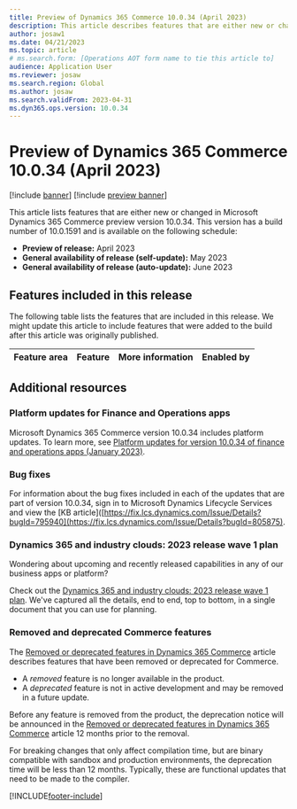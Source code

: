 ```yaml
---
title: Preview of Dynamics 365 Commerce 10.0.34 (April 2023)
description: This article describes features that are either new or changed in Microsoft Dynamics 365 Commerce 10.0.34. 
author: josaw1
ms.date: 04/21/2023
ms.topic: article
# ms.search.form: [Operations AOT form name to tie this article to]
audience: Application User
ms.reviewer: josaw
ms.search.region: Global
ms.author: josaw
ms.search.validFrom: 2023-04-31
ms.dyn365.ops.version: 10.0.34
---
```


# Preview of Dynamics 365 Commerce 10.0.34 (April 2023)

[!include [banner](../includes/banner.md)]
[!include [preview banner](../includes/preview-banner.md)]

This article lists features that are either new or changed in Microsoft Dynamics 365 Commerce preview version 10.0.34. This version has a build number of 10.0.1591 and is available on the following schedule:

- **Preview of release:** April 2023
- **General availability of release (self-update):** May 2023
- **General availability of release (auto-update):** June 2023

## Features included in this release

The following table lists the features that are included in this release. We might update this article to include features that were added to the build after this article was originally published.

| Feature area | Feature | More information | Enabled by |
|---|---|---|---|


## Additional resources

### Platform updates for Finance and Operations apps

Microsoft Dynamics 365 Commerce version 10.0.34 includes platform updates. To learn more, see [Platform updates for version 10.0.34 of finance and operations apps (January 2023)](../../fin-ops-core/dev-itpro/get-started/whats-new-platform-updates-10-0-33.md). 
  

### Bug fixes

For information about the bug fixes included in each of the updates that are part of version 10.0.34, sign in to Microsoft Dynamics Lifecycle Services and view the [KB article]([https://fix.lcs.dynamics.com/Issue/Details?bugId=795940](https://fix.lcs.dynamics.com/Issue/Details?bugId=805875).

### Dynamics 365 and industry clouds: 2023 release wave 1 plan

Wondering about upcoming and recently released capabilities in any of our business apps or platform?

Check out the [Dynamics 365 and industry clouds: 2023 release wave 1 plan](/dynamics365/release-plan/2023wave1/). We've captured all the details, end to end, top to bottom, in a single document that you can use for planning.

### Removed and deprecated Commerce features

The [Removed or deprecated features in Dynamics 365 Commerce](removed-deprecated-features-commerce.md) article describes features that have been removed or deprecated for Commerce.

- A *removed* feature is no longer available in the product.
- A *deprecated* feature is not in active development and may be removed in a future update.

Before any feature is removed from the product, the deprecation notice will be announced in the [Removed or deprecated features in Dynamics 365 Commerce](removed-deprecated-features-commerce.md) article 12 months prior to the removal.


For breaking changes that only affect compilation time, but are binary compatible with sandbox and production environments, the deprecation time will be less than 12 months. Typically, these are functional updates that need to be made to the compiler.

[!INCLUDE[footer-include](../../includes/footer-banner.md)]
